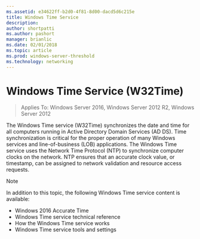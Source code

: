 ```yaml
---
ms.assetid: e34622ff-b2d0-4f81-8d00-dacd5d6c215e
title: Windows Time Service
description:
author: shortpatti
ms.author: pashort
manager: brianlic
ms.date: 02/01/2018
ms.topic: article
ms.prod: windows-server-threshold
ms.technology: networking
---
```


# Windows Time Service (W32Time)

>Applies To: Windows Server 2016, Windows Server 2012 R2, Windows Server 2012

The Windows Time service (W32Time) synchronizes the date and time for all computers running in Active Directory Domain Services (AD DS). Time synchronization is critical for the proper operation of many Windows services and line-of-business (LOB) applications. The Windows Time service uses the Network Time Protocol (NTP) to synchronize computer clocks on the network. NTP ensures that an accurate clock value, or timestamp, can be assigned to network validation and resource access requests.

>[!NOTE]
>In addition to this topic, the following Windows Time service content is available:<ul><li>Windows 2016 Accurate Time</li><li>Windows Time service technical reference</li><li>How the Windows Time service works</li><li>Windows Time service tools and settings</li></ul>

<!-- In this guide
In this guide:
Windows Accurate Time
High Accuracy
Support Boundary
Configuration for High Accuracy
Traceability for Compliance
Best Practices
Technical Reference
How the Windows Time Service Works
Windows Time Service Tools and Settings
-->

